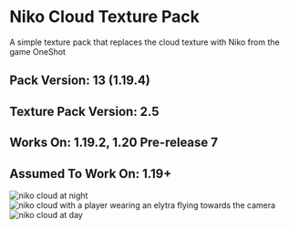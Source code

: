 # Niko Cloud Texture Pack

A simple texture pack that replaces the cloud texture with Niko from the game OneShot

## Pack Version: 13 (1.19.4)
## Texture Pack Version: 2.5
## Works On: 1.19.2, 1.20 Pre-release 7 
## Assumed To Work On: 1.19+

![niko cloud at night](https://github.com/LordCatIII/niko-cloud/assets/128284343/1b02a365-f680-4751-ad01-1c2ff458674f)
![niko cloud with a player wearing an elytra flying towards the camera](https://github.com/LordCatIII/niko-cloud/assets/128284343/09220816-4c39-4b43-9037-b1bbd0870191)
![niko cloud at day](https://github.com/LordCatIII/niko-cloud/assets/128284343/77b086a1-87f1-4b84-a588-8792840b02f0)
